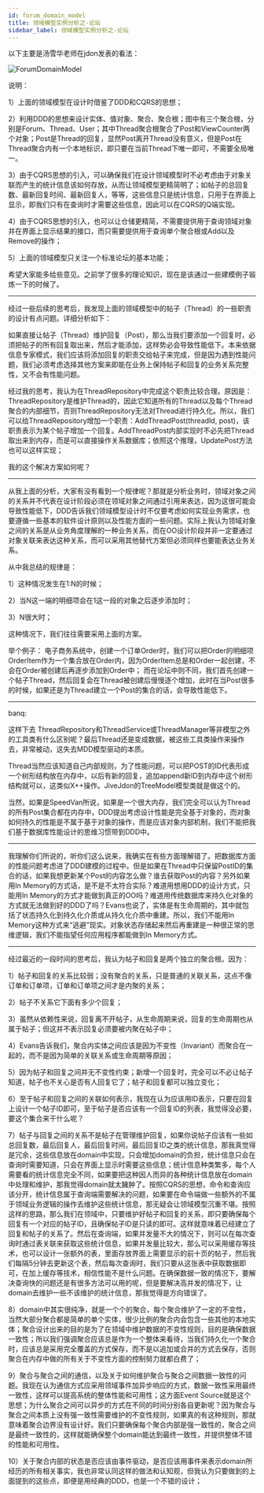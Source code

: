 ```yaml
---
id: forum_domain_model
title: 领域模型实例分析之-论坛
sidebar_label: 领域模型实例分析之-论坛
---
```


以下主要是汤雪华老师在jdon发表的看法：

![ForumDomainModel](/knowledge/img/doc/ForumDomainModel.png)

说明：

1）上面的领域模型在设计时借鉴了DDD和CQRS的思想；

2）利用DDD的思想来设计实体、值对象、聚合、聚合根；图中有三个聚合根，分别是Forum、Thread、User；其中Thread聚合根聚合了Post和ViewCounter两个对象；Post是Thread的回复，显然Post离开Thread没有意义，但是Post在Thread聚合内有一个本地标识，即只要在当前Thread下唯一即可，不需要全局唯一。

3）由于CQRS思想的引入，可以确保我们在设计领域模型时不必考虑由于对象关联而产生的统计信息该如何存放，从而让领域模型更精简明了；如帖子的总回复数、最新回复时间、最新回复人，等等，这些信息只是统计信息，只用于在界面上显示，即我们只有在查询时才需要这些信息，因此可以在CQRS的Q端实现。

4）由于CQRS思想的引入，也可以让仓储更精简，不需要提供用于查询领域对象并在界面上显示结果的接口，而只需要提供用于查询单个聚合根或Add以及Remove的操作；

5）上面的领域模型只关注一个标准论坛的基本功能；

希望大家能多给些意见。之前学了很多的理论知识，现在是该通过一些建模例子锻炼一下的时候了。

-----

经过一些后续的思考后，我发现上面的领域模型中的帖子（Thread）的一些职责的设计有点问题。详细分析如下：

如果直接让帖子（Thread）维护回复（Post），那么当我们要添加一个回复时，必须把帖子的所有回复取出来，然后才能添加，这样势必会导致性能低下。本来依据信息专家模式，我们应该将添加回复的职责交给帖子来完成，但是因为遇到性能问题，我们必须考虑选择其他方案来即能在业务上保持帖子和回复的业务关系完整性，又不会有性能问题。

经过我的思考，我认为在ThreadRepository中完成这个职责比较合理。原因是：ThreadRepository是维护Thread的，因此它知道所有的Thread以及每个Thread聚合的内部细节，否则ThreadRepository无法对Thread进行持久化。所以，我们可以给ThreadRepository增加一个职责：AddThreadPost(threadId, post)，该职责表示为某个帖子增加一个回复。AddThreadPost内部实现时不必先把Thread取出来到内存，而是可以直接操作关系数据库；依照这个推理，UpdatePost方法也可以这样实现；

我的这个解决方案如何呢？

-----

从我上面的分析，大家有没有看到一个规律呢？那就是分析业务时，领域对象之间的关系并不代表在设计阶段必须在领域对象之间通过引用来表达，因为这很可能会导致性能低下，DDD告诉我们领域模型设计时不仅要考虑如何实现业务需求，也要遵循一些基本的软件设计原则以及性能方面的一些问题。实际上我认为领域对象之间的关系是从业务角度理解的一种业务关系，而在OO设计阶段并非一定要通过对象关联来表达这种关系，而可以采用其他替代方案但必须同样也要能表达业务关系。

从中我总结的规律是：

1）这种情况发生在1:N的时候；

2）当N这一端的明细项会在1这一段的对象之后逐步添加时；

3）N很大时；

这种情况下，我们往往需要采用上面的方案。

举个例子：
电子商务系统中，创建一个订单Order时，我们可以把Order的明细项OrderItem作为一个集合放在Order内，因为OrderItem总是和Order一起创建，不会在Order被创建后再逐步添加到Order中；
而在论坛中则不同，我们首先创建一个帖子Thread，然后回复会在Thread被创建后慢慢逐个增加，此时在当Post很多的时候，如果还是为Thread建立一个Post的集合的话，会导致性能低下。

------

banq:

这样下去 ThreadRepository和ThreadService或ThreadManager等非模型之外的工具类有什么区别呢？最后Thread还是变成数据，被这些工具类操作来操作去，非常被动，这失去MDD模型驱动的本质。

Thread当然应该知道自己内部规则，为了性能问题，可以把POST的ID代表形成一个树形结构放在内存中，以后有新的回复，追加append新ID到内存中这个树形结构就可以，这类似X++操作。JiveJdon的TreeModel模型类就是做这个的。

当然，如果是SpeedVan所说，如果是一个很大内存，我们完全可以认为Thread的所有Post集合都在内存中，DDD提出考虑设计性能是完全基于对象的，而对象如何持久的性能是不属于基于对象的操作，而是应该对象内部机制，我们不能把我们基于数据库性能设计的思维习惯带到DDD中。

-----

我理解你们所说的，听你们这么说来，我确实在有些方面理解错了。把数据库方面的性能问题考虑进了DDD建模的过程中。但是如果在Thread中只保留PostID的集合的话，如果我想更新某个Post的内容怎么做？谁去获取Post的内容？另外如果用In Memory的方式话，是不是不太符合实际？难道用想用DDD的设计方式，只能用In Memory的方式才能做到真正的OO吗？难道用传统数据库来持久化对象的方式就无法做到好的DDD了吗？Evans也说了，实体是有生命周期的，其中就包括了状态持久化到持久化介质或从持久化介质中重建。所以，我们不能用In Memory这种方式来“逃避”现实。对象状态存储起来然后再重建是一种很正常的思维逻辑，我们不能指望任何应用程序都能做到In Memory方式。

----

经过最近的一段时间的思考后，我认为帖子和回复是两个独立的聚合根。因为：

1）帖子和回复的关系比较弱；没有聚合的关系，只是普通的关联关系，这点不像订单和订单项，订单和订单项之间才是内聚的关系；

2）帖子不关系它下面有多少个回复；

3）虽然从依赖性来说，回复离不开帖子，从生命周期来说，回复的生命周期也从属于帖子；但这并不表示回复必须要被内聚在帖子中；

4）Evans告诉我们，聚合内实体之间应该是因为不变性（Invariant）而聚合在一起的，而不是因为简单的关联关系或生命周期等原因；

5）因为帖子和回复之间并无不变性约束；新增一个回复时，完全可以不必让帖子知道，帖子也不关心是否有人回复它了；帖子和回复都可以独立变化；

6）至于帖子和回复之间的关联如何表示，我现在认为应该用ID表示，只要在回复上设计一个帖子ID即可，至于帖子是否应该有一个回复ID的列表，我觉得没必要，要这个集合来干什么呢？

7）帖子与回复之间的关系不是帖子在管理维护回复，如果你说帖子应该有一些如总回复数，最后回复人，最后回复时间，最后回复ID之类的统计信息，那我真觉得是冗余，这些信息放在domain中实现，只会增加domain的负担，统计信息只会在查询时需要知道，只会在界面上显示时需要这些信息；统计信息种类繁多，每个人需要看的统计信息完全不同，如果要把这种因人而异的各种统计信息放在domain中处理和维护，那我觉得domain就太臃肿了。按照CQRS的思想，命令和查询应该分开，统计信息属于查询端需要解决的问题，如果要在命令端做一些额外的不属于领域业务逻辑的操作去维护这些统计信息，那无疑会让领域模型沉重不堪。按照这样的思路，那么我们在领域中，只要维护好帖子和回复的关系，即只要确保每个回复有一个对应的帖子ID，且确保帖子ID是只读的即可。这样就意味着已经建立了回复和帖子的关系了。然后在查询端，如果并发量不大的情况下，则可以在每次查询时通过表关联来获取这些统计信息，如果并发量比较大，那么可以采用缓存等技术，也可以设计一张额外的表，里面存放界面上需要显示的前十页的帖子，然后我们每隔5分钟去更新这个表，然后每次查询时，我们只要从这张表中获取数据即可，在加上缓存等技术，相信性能不是什么问题。在确保数据一致的情况下，要解决查询快的问题还是有很多方法可以用的呢，但是要解决高并发的情况下，让domain去维护一些不该维护的统计信息，那我觉得是方向错误了。

8）domain中其实很纯净，就是一个个的聚合，每个聚合维护了一定的不变性，当然大部分聚合都是简单的单个实体，很少比例的聚合内会包含一些其他的本地实体；聚合设计出来的目的是为了在领域中维护数据的不变性规则，目的是确保数据一致性；所以我们强调聚合应该总是作为一个整体来看待，当我们持久化一个聚合时，应该总是采用完全覆盖的方式保存，而不是以追加或合并的方式去保存，否则聚合在内存中做的所有关于不变性方面的控制努力就都白费了；

9）聚合与聚合之间的通信，以及关于如何维护聚合与聚合之间数据一致性的问题。我现在认为通信方式应采用领域事件加异步响应的方式，数据一致性采用最终一致性，这样可以提高系统的整体性能和可用性；这方面Event Source就是这个思想；为什么聚合之间可以异步的方式在不同的时间分别各自更新呢？因为聚合与聚合之间本质上没有强一致性需要维护的不变性规则，如果真的有这种规则，那就意味着聚合边界没有设计好。我们只要确保每个聚合内部是强一致性的，聚合之间是最终一致性的，这样就能确保整个domain能达到最终一致性，并提供整体不错的性能和可用性。

10）关于聚合内部的状态是否应该由事件驱动，是否应该用事件来表示domain所经历的所有相关事实，我也非常认同这样的做法和认知观，但我认为只要做到的上面提到的这些点，即便是用经典的DDD，也是一个不错的设计；


